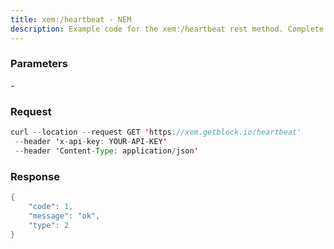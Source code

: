 ```yaml
---
title: xem:/heartbeat - NEM
description: Example code for the xem:/heartbeat rest method. Сomplete guide on how to use xem:/heartbeat rest in GetBlock.io Web3 documentation.
---
```


### Parameters


\-

### Request

``` java
curl --location --request GET 'https://xem.getblock.io/heartbeat' 
 --header 'x-api-key: YOUR-API-KEY' 
 --header 'Content-Type: application/json'
```

###  Response

``` java
{
    "code": 1,
    "message": "ok",
    "type": 2
}
```

